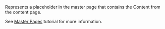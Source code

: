 Represents a placeholder in the master page that contains the Content from the content page.

See [Master Pages](~/pages/concepts/layout/master-pages) tutorial for more information.